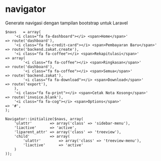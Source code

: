 navigator
=========

Generate navigasi dengan tampilan bootstrap untuk Laravel

    $navs   = array(
        '<i class="fa fa-dashboard"></i> <span>Home</span>'                 => route('dashboard'),
        '<i class="fa fa-credit-card"></i> <span>Pembayaran Baru</span>'    => route('backend.zakat.create'),
        '<i class="fa fa-coffee"></i> <span>Rekapitulasi</span>'            => array(
            '<i class="fa fa-coffee"></i> <span>Ringkasan</span>'           => route('dashboard'),
            '<i class="fa fa-coffee"></i> <span>Semua</span>'               => route('backend.zakat'),
            '<i class="fa fa-download"></i> <span>Download</span>'          => route('export'),
        ),
        '<i class="fa fa-print"></i> <span>Cetak Nota Kosong</span>'        => route('invoice.blank'),
        '<i class="fa fa-cog"></i> <span>Options</span>'                    => '#',
    );

    Navigator::initialize($navs, array(
        'ulattr'        => array('class' => 'sidebar-menu'),
        'liactive'      => 'active',
        'liparent_attr' => array('class' => 'treeview'),
        'child'         => array(
            'ulattr'        => array('class' => 'treeview-menu'),
            'liactive'      => 'active'
        )
    ));